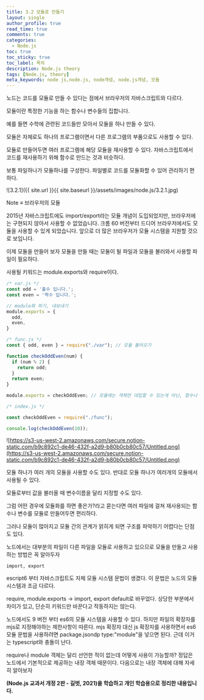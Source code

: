 ```yaml
---
title: 3.2 모듈로 만들기
layout: single
author_profile: true
read_time: true
comments: true
categories:
  - Node.js
toc: true
toc_sticky: true
toc_label: 목차
description: Node.js theory
tags: [Node.js, theory]
meta_keywords: node js,node.js, node개념, node.js개념, 모듈
---
```


노드는 코드를 모듈로 만들 수 있다는 점에서 브라우저의 자바스크립트와 다르다.

모듈이란 특정한 기능을 하는 함수나 변수들의 집합니다.

예를 들면 수학에 관련된 코드들만 모아서 모듈을 하나 만들 수 있다.

모듈은 자체로도 하나의 프로그램이면서 다른 프로그램의 부품으로도 사용할 수 있다.

모듈로 만들어두면 여러 프로그램에 해당 모듈을 재사용할 수 있다. 자바스크립트에서 코드를 재사용하기 위해 함수로 만드는 것과 비슷하다.

보통 파일하나가 모듈하나를 구성한다. 파일별로 코드를 모듈화할 수 있어 관리하기 편하다.

![3.2.1]({{ site.url }}{{ site.baseurl }}/assets/images/node.js/3.2.1.jpg)

Note ≡ 브라우저의 모듈

2015년 자바스크립트에도 import/export라는 모듈 개념이 도입되었지만, 브라우저에는 구현되지 않아서 사용할 수 없었습니다. 크롬 60 버전부터 드디어 브라우저에서도 모듈을 사용할 수 있게 되었습니다. 앞으로 더 많은 브라우저가 모듈 시스템을 지원할 것으로 보입니다.

이제 모듈을 만들어 보자 모듈을 만들 때는 모듈이 될 파일과 모듈을 불러와서 사용할 파일이 필요하다.

사용될 키워드는 module.exports와 require이다.

```jsx
/* var.js */
const odd = '홀수 입니다.';
const even = '짝수 입니다.';

// module화 하기, 내보내기
module.exports = {
  odd,
  even,
}
```

```jsx
/* func.js */
const { odd, even } = require("./var"); // 모듈 불러오기

function checkOddEven(num) {
  if (num % 2) {
    return odd;
  }
  return even;
}

module.exports = checkOddEven; // 모듈에는 객체만 대입할 수 있는게 아닌, 함수나 변수를 대입해도 무방하다.
```

```jsx
/* index.js */

const checkOddEven = require("./func");

console.log(checkOddEven(10));
```

![https://s3-us-west-2.amazonaws.com/secure.notion-static.com/b9c892c1-de46-432f-a2d9-b80b0cb80c57/Untitled.png](https://s3-us-west-2.amazonaws.com/secure.notion-static.com/b9c892c1-de46-432f-a2d9-b80b0cb80c57/Untitled.png)

모듈 하나가 여러 개의 모듈을 사용할 수도 있다. 반대로 모듈 하나가 여러개의 모듈에서 사용될 수 있다.

모듈로부터 값을 불러올 때 변수이름을 달리 지정할 수도 있다.

그럼 어떤 경우에 모듈화를 하면 좋은가?라고 묻는다면 여러 파일에 걸쳐 재사용되는 함수나 변수를 모듈로 만들어두면 편리하다. 

그러나 모듈이 많아지고 모듈 간의 관계가 얽히게 되면 구조를 파악하기 어렵다는 단점도 있다.

노드에서는 대부분의 파일이 다른 파일을 모듈로 사용하고 있으므로 모듈을 만들고 사용하는 방법은 꼭 알아두자

`import, export`

escript6 부터 자바스크립트도 자체 모듈 시스템 문법이 생겼다. 이 문법은 노드의 모듈 시스템과 조금 다르다.

require, module.exports → import, export default로 바꾸었다. 상당한 부분에서 차이가 있고, 단순히 키워드만 바꾼다고 작동하지는 않는다.

노드에서도 9 버전 부터 es6의 모듈 시스템을 사용할 수 있다. 하지만 파일의 확장자를 mjs로 지정해야하는 제한사항이 따른다. mjs 확장자 대신 js 확장자를 사용하면서 es6 모듈 문법을 사용하려면 package.jsondp type:"module"을 넣으면 된다. 근데 이거는 typescript와 충돌이 난다.

require나 module 객체는 달리 선언한 적이 없는데 어떻게 사용이 가능할까? 정답은 노드에서 기본적으로 제공하는 내장 객체 때문이다. 다음으로는 내장 객체에 대해 자세히 알아보자

**(Node.js 교과서 개정 2판 - 길벗, 2021)을 학습하고 개인 학습용으로 정리한 내용입니다.**